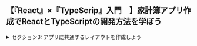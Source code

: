 ## 【『React』×『TypeScrip』入門　】家計簿アプリ作成でReactとTypeScriptの開発方法を学ぼう

<details>
<summary> セクション3: アプリに共通するレイアウトを作成しよう </summary>

| No. | 内容                                              |
| --- | ------------------------------------------------- |
| 7.  | Home画面と月間Report画面を表示しよう              |
| 8.  | レイアウトファイルを作ろう                        |
| 9.  | レイアウトファイルのデザインを作成しよう          |
| 10. | レイアウトファイルの構造を確認しよう              |
| 11. | レイアウトファイルの構造を確認&背景色を変更しよう |
| 12. | サイドバーを別コンポーネントに分けて型定義しよう  |
| 13. | interfaceを利用しよう                             |
</details>
<!-- | 14. | サイドバーのメニュー内容を変更しよう                |
| 15. | 選択したメニューの背景色変更 & リンクの設定をしよう |
| 16. | プロジェクト全体に適用するテーマを作成しよう        | -->